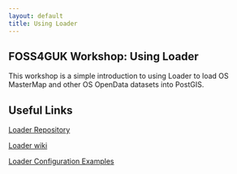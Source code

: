 ```yaml
--- 
layout: default
title: Using Loader
--- 
```


## FOSS4GUK Workshop: Using Loader ##
This workshop is a simple introduction to using Loader to load OS MasterMap and other OS OpenData datasets into PostGIS.

## Useful Links ##
[Loader Repository](https://github.com/AstunTechnology/Loader)

[Loader wiki](https://github.com/AstunTechnology/Loader/wiki)

[Loader Configuration Examples](https://github.com/AstunTechnology/Loader/wiki/Configuration-examples)


